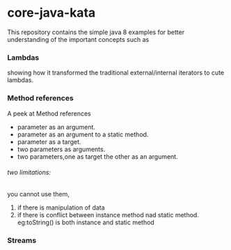 # core-java-kata
This repository contains the simple java 8 examples for better understanding of the important concepts such as
### Lambdas
showing how it transformed the traditional external/internal iterators to cute lambdas.

### Method references
A peek at Method references

* parameter as an argument.
* parameter as an argument to a static method.
* parameter as a target.
* two parameters as arguments.
* two parameters,one as target the other as an argument.

###### two limitations:
you cannot use them,

 1. if there is manipulation of data 
 2. if there is conflict between instance method nad static method.
    eg:toString() is both instance and static method
### Streams
